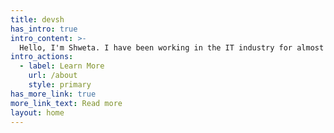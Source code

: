 ```yaml
---
title: devsh
has_intro: true
intro_content: >-
  Hello, I'm Shweta. I have been working in the IT industry for almost decade and working as Cloud Consultant at Rapid Circle India for about 6.5 years. I love building solutions. I have worked as a web developer mostly and currently working extensively with Azure. We have been working on building a low-code solution around Azure Governance and automation. 
intro_actions:
  - label: Learn More
    url: /about
    style: primary
has_more_link: true
more_link_text: Read more
layout: home
---
```

